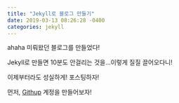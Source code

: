 ```yaml
---
title: "Jekyll로 블로그 만들기"
date: 2019-03-13 08:26:28 -0400
categories: jekyll
---
```


<div>
<p> ahaha 
미뤄왔던 블로그를 만들었다! 

Jekyll로 만들면 10분도 안걸리는 것을...이렇게 질질 끌어오다니!

이제부터라도 성실하게! 포스팅하자!



먼저, [Githup](https://github.com) 계정을 만들어보자!

</p>
</div>
